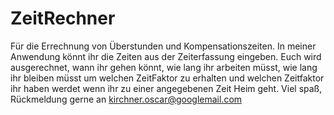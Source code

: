 # ZeitRechner
Für die Errechnung von Überstunden und Kompensationszeiten.
In meiner Anwendung könnt ihr die Zeiten aus der Zeiterfassung eingeben. Euch wird ausgerechnet, wann ihr gehen könnt, wie lang ihr arbeiten müsst, wie lang ihr bleiben müsst um welchen ZeitFaktor zu erhalten und welchen Zeitfaktor ihr haben werdet wenn ihr zu einer angegebenen Zeit Heim geht. 
Viel spaß, Rückmeldung gerne an kirchner.oscar@googlemail.com

